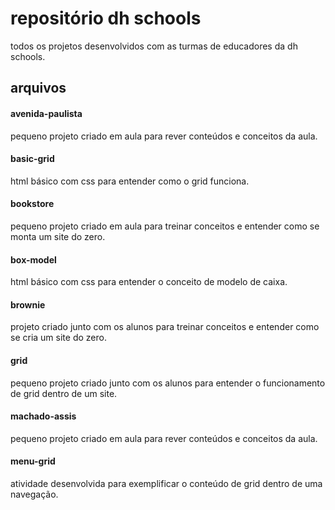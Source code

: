 # repositório dh schools

todos os projetos desenvolvidos com as turmas de educadores da dh schools.

## arquivos
#### avenida-paulista
pequeno projeto criado em aula para rever conteúdos e conceitos da aula.
#### basic-grid
html básico com css para entender como o grid funciona.
#### bookstore
pequeno projeto criado em aula para treinar conceitos e entender como se monta um site do zero.
#### box-model
html básico com css para entender o conceito de modelo de caixa.
#### brownie
projeto criado junto com os alunos para treinar conceitos e entender como se cria um site do zero.
#### grid
pequeno projeto criado junto com os alunos para entender o funcionamento de grid dentro de um site.
#### machado-assis
pequeno projeto criado em aula para rever conteúdos e conceitos da aula.
#### menu-grid
atividade desenvolvida para exemplificar o conteúdo de grid dentro de uma navegação.
